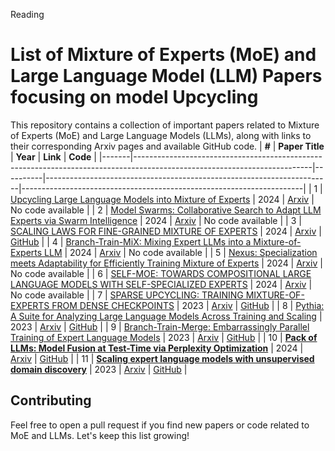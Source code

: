 Reading


# List of Mixture of Experts (MoE) and Large Language Model (LLM) Papers focusing on model Upcycling

This repository contains a collection of important papers related to Mixture of Experts (MoE) and Large Language Models (LLMs), along with links to their corresponding Arxiv pages and available GitHub code.
| **#** | **Paper Title**                                                                                                         | **Year** | **Link**                                                              | **Code**                                                             |
|-------|--------------------------------------------------------------------------------------------------------------------------|----------|-----------------------------------------------------------------------|----------------------------------------------------------------------|
| 1     | [Upcycling Large Language Models into Mixture of Experts](https://arxiv.org/abs/2410.07524)                              | 2024     | [Arxiv](https://arxiv.org/abs/2410.07524)                             | No code available                                                    |
| 2     | [Model Swarms: Collaborative Search to Adapt LLM Experts via Swarm Intelligence](https://arxiv.org/abs/2410.11163)       | 2024     | [Arxiv](https://arxiv.org/abs/2410.11163)                             | No code available                                                    |
| 3     | [SCALING LAWS FOR FINE-GRAINED MIXTURE OF EXPERTS](https://arxiv.org/abs/2402.07871)                                     | 2024     | [Arxiv](https://arxiv.org/abs/2402.07871)                             | [GitHub](https://github.com/llm-random/llm-random)                   |
| 4     | [Branch-Train-MiX: Mixing Expert LLMs into a Mixture-of-Experts LLM](https://arxiv.org/abs/2403.07816)                   | 2024     | [Arxiv](https://arxiv.org/abs/2403.07816)                             | No code available                                                    |
| 5     | [Nexus: Specialization meets Adaptability for Efficiently Training Mixture of Experts](https://arxiv.org/abs/2408.15901) | 2024     | [Arxiv](https://arxiv.org/abs/2408.15901)                             | No code available                                                    |
| 6     | [SELF-MOE: TOWARDS COMPOSITIONAL LARGE LANGUAGE MODELS WITH SELF-SPECIALIZED EXPERTS](https://arxiv.org/abs/2406.12034)  | 2024     | [Arxiv](https://arxiv.org/abs/2406.12034)                             | No code available                                                    |
| 7     | [SPARSE UPCYCLING: TRAINING MIXTURE-OF-EXPERTS FROM DENSE CHECKPOINTS](https://arxiv.org/abs/2212.05055)                 | 2023     | [Arxiv](https://arxiv.org/abs/2212.05055)                             | [GitHub](https://github.com/google-research/vmoe)                    |
| 8     | [Pythia: A Suite for Analyzing Large Language Models Across Training and Scaling](https://arxiv.org/abs/2301.07767)      | 2023     | [Arxiv](https://arxiv.org/abs/2301.07767)                             | [GitHub](https://github.com/EleutherAI/pythia)                       |
| 9     | [Branch-Train-Merge: Embarrassingly Parallel Training of Expert Language Models](https://arxiv.org/abs/2208.03306)       | 2023     | [Arxiv](https://arxiv.org/abs/2208.03306)                             | [GitHub](https://github.com/hadasah/btm)                             |
| 10     | **[Pack of LLMs: Model Fusion at Test-Time via Perplexity Optimization](https://arxiv.org/abs/2404.11531)** | 2024 | [Arxiv](https://arxiv.org/abs/2404.11531) | [GitHub](https://github.com/cmavro/packllm) |
| 11     | **[Scaling expert language models with unsupervised domain discovery](https://arxiv.org/abs/2303.14177)** | 2023 | [Arxiv](https://arxiv.org/abs/2303.14177) | [GitHub](https://github.com/kernelmachine/cbtm) |



## Contributing
Feel free to open a pull request if you find new papers or code related to MoE and LLMs. Let's keep this list growing!
